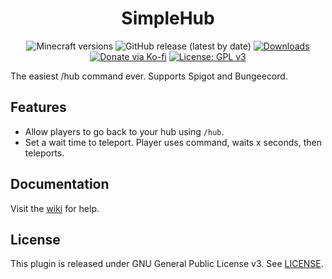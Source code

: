 <h1 align="center">SimpleHub</h1>

<p align="center">
	<img src="https://img.shields.io/badge/Minecraft-1.16--1.19.2-orange" alt="Minecraft versions">
	<img src="https://img.shields.io/github/v/release/hyperdefined/SimpleHub" alt="GitHub release (latest by date)">
	<a href="https://github.com/hyperdefined/SimpleHub/releases"><img src="https://img.shields.io/github/downloads/hyperdefined/SimpleHub/total?logo=github" alt="Downloads"></a>
	<a href="https://ko-fi.com/hyperdefined"><img src="https://img.shields.io/badge/Donate-Ko--fi-red" alt="Donate via Ko-fi"></a>
	<a href="https://www.gnu.org/licenses/gpl-3.0"><img src="https://img.shields.io/badge/License-GPLv3-blue.svg" alt="License: GPL v3"></a>
</p>

The easiest /hub command ever. Supports Spigot and Bungeecord.

## Features
* Allow players to go back to your hub using `/hub`.
* Set a wait time to teleport. Player uses command, waits x seconds, then teleports.

## Documentation
Visit the [wiki](https://github.com/hyperdefined/SimpleHub/wiki) for help.

## License
This plugin is released under GNU General Public License v3. See [LICENSE](https://github.com/hyperdefined/SimpleHub/blob/master/LICENSE).
